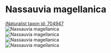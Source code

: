 
Nassauvia magellanica
=====================
  
[iNaturalist taxon id: 704947](https://www.inaturalist.org/taxa/704947)  
![Nassauvia magellanica](https://inaturalist-open-data.s3.amazonaws.com/photos/59644431/medium.jpeg)  
![Nassauvia magellanica](https://inaturalist-open-data.s3.amazonaws.com/photos/59644497/medium.jpeg)  
![Nassauvia magellanica](https://inaturalist-open-data.s3.amazonaws.com/photos/59644501/medium.jpeg)  
![Nassauvia magellanica](https://inaturalist-open-data.s3.amazonaws.com/photos/59644505/medium.jpeg)